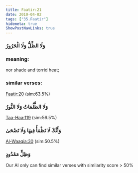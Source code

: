 ```yaml
---
title: Faatir:21
date: 2010-04-02
tags: ["35.Faatir"]
hidemeta: true 
ShowPostNavLinks: true 
---
```

### وَلَا الظِّلُّ وَلَا الْحَرُورُ
### meaning: 
nor shade and torrid heat;
### similar verses: 

[Faatir:20](/35/20) (sim:63.5%)

### وَلَا الظُّلُمَاتُ وَلَا النُّورُ

[Taa-Haa:119](/20/119) (sim:56.5%)

### وَأَنَّكَ لَا تَظْمَأُ فِيهَا وَلَا تَضْحَىٰ

[Al-Waaqia:30](/56/30) (sim:50.5%)

### وَظِلٍّ مَمْدُودٍ

Our AI only can find similar verses with similarity score > 50% 

